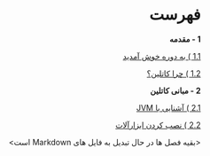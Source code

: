<div dir="rtl">

# فهرست

**1 - مقدمه**

[1.1 ) به دوره خوش آمدید](../assets/test2.md)

[1.2 ) چرا کاتلین؟](https://github.com/KotlinFarsi/OpenSourceTutorials-Introduction/tree/master/src/why-kotlin/README.md)

**2 - مبانی کاتلین**

[2.1 ) آشنایی با JVM](https://github.com/KotlinFarsi/OpenSourceTutorials-Introduction/tree/master/src/introduction-to-jvm/README.md)

[2.2 ) نصب کردن ابزارآلات](https://github.com/KotlinFarsi/OpenSourceTutorials-Introduction/tree/master/src/installing-the-tooling/README.md)


<بقیه فصل ها در حال تبدیل به فایل های Markdown است>

